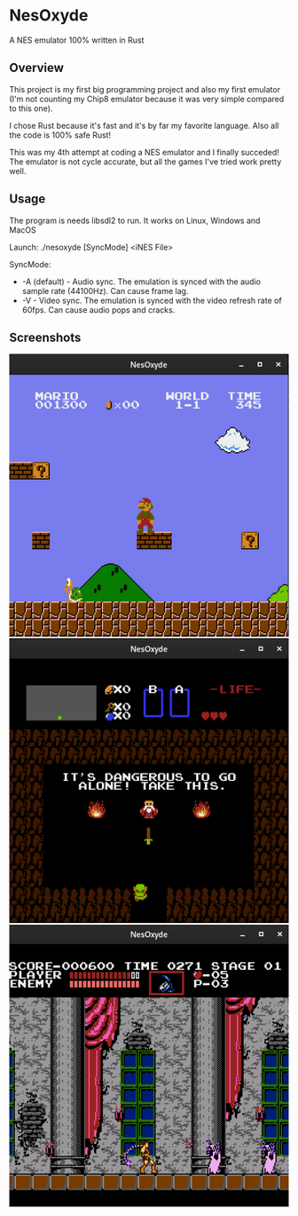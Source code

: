 # NesOxyde

A NES emulator 100% written in Rust

## Overview

This project is my first big programming project and also my first emulator (I'm not counting my Chip8 emulator because it was very simple compared to this one).

I chose Rust because it's fast and it's by far my favorite language. Also all the code is 100% safe Rust!

This was my 4th attempt at coding a NES emulator and I finally succeded! The emulator is not cycle accurate, but all the games I've tried work pretty well.

## Usage

The program is needs libsdl2 to run.
It works on Linux, Windows and MacOS

Launch: ./nesoxyde [SyncMode] \<iNES File\>

SyncMode:

- -A (default) - Audio sync. The emulation is synced with the audio sample rate (44100Hz). Can cause frame lag.
- -V - Video sync. The emulation is synced with the video refresh rate of 60fps. Can cause audio pops and cracks.

## Screenshots

![Super Mario Bros](/screenshots/smb.png "Super Mario Bros")
![Zelda](/screenshots/zelda.png "Zelda")
![Castlevania](/screenshots/castlevania.png "Castlevania")

